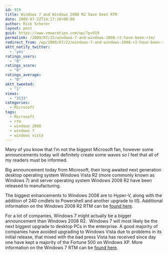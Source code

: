 ```yaml
---
id: 919
title: Windows 7 and Windows 2008 R2 have been RTM
date: 2009-07-22T14:17:10+00:00
author: Rick Scherer
layout: post
guid: https://www.vmwaretips.com/wp/?p=919
permalink: /2009/07/22/windows-7-and-windows-2008-r2-have-been-rtm/
redirect_from: /wp/2009/07/22/windows-7-and-windows-2008-r2-have-been-rtm/
aktt_notify_twitter:
  - 'yes'
ratings_users:
  - "0"
ratings_score:
  - "0"
ratings_average:
  - "0"
aktt_tweeted:
  - "1"
views:
  - "3133"
categories:
  - Microsoft
tags:
  - Microsoft
  - rtm
  - windows 2008
  - windows 7
  - windows vista
---
```

Many of you know that I&#8217;m not the biggest Microsoft fan, however some announcements today will definitely create some waves so I feel that all of my readers must be informed.

Big announcement today from Microsoft, their long awaited next generation desktop operating system Windows Vista R2 (more commonly known as Windows 7) and server operating system Windows 2008 R2 have been released to manufacturing.

The biggest enhancements to Windows 2008 are to Hyper-V, along with the addition of 240 cmdlets to Powershell and another upgrade to IIS. Additional information on the Windows 2008 R2 RTM can be <a href="http://blogs.technet.com/windowsserver/archive/2009/07/22/windows-server-2008-r2-rtm.aspx" target="_blank">found here</a>.

For a lot of companies, Windows 7 might actually be a bigger announcement than Windows 2008 R2.  Windows 7 will most likely be the next biggest upgrade to desktop PCs in the enterprise. A good majority of companies have avoided upgrading to Windows Vista due to problems in its initial release, that mixed with the bad press Vista has received since day one have kept a majority of the Fortune 500 on Windows XP. More information on the Windows 7 RTM can be <a href="http://windowsteamblog.com/blogs/windows7/archive/2009/07/22/windows-7-has-been-released-to-manufacturing.aspx" target="_blank">found here</a>.